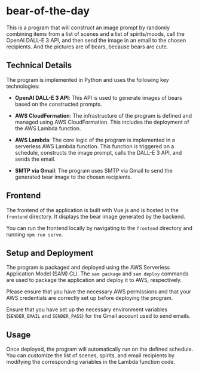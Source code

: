 # bear-of-the-day
This is a program that will construct an image prompt by randomly combining items from a list of scenes and a list of spirits/moods, call the OpenAI DALL-E 3 API, and then send the image in an email to the chosen recipients.
And the pictures are of bears, because bears are cute.

## Technical Details

The program is implemented in Python and uses the following key technologies:

- **OpenAI DALL-E 3 API**: This API is used to generate images of bears based on the constructed prompts.

- **AWS CloudFormation**: The infrastructure of the program is defined and managed using AWS CloudFormation. This includes the deployment of the AWS Lambda function.

- **AWS Lambda**: The core logic of the program is implemented in a serverless AWS Lambda function. This function is triggered on a schedule, constructs the image prompt, calls the DALL-E 3 API, and sends the email.

- **SMTP via Gmail**: The program uses SMTP via Gmail to send the generated bear image to the chosen recipients.

## Frontend
The frontend of the application is built with Vue.js and is hosted in the `frontend` directory. It displays the bear image generated by the backend.

You can run the frontend locally by navigating to the `frontend` directory and running `npm run serve`.


## Setup and Deployment

The program is packaged and deployed using the AWS Serverless Application Model (SAM) CLI. The `sam package` and `sam deploy` commands are used to package the application and deploy it to AWS, respectively.

Please ensure that you have the necessary AWS permissions and that your AWS credentials are correctly set up before deploying the program.

Ensure that you have set up the necessary environment variables (`SENDER_EMAIL` and `SENDER_PASS`) for the Gmail account used to send emails.

## Usage

Once deployed, the program will automatically run on the defined schedule. You can customize the list of scenes, spirits, and email recipients by modifying the corresponding variables in the Lambda function code.
